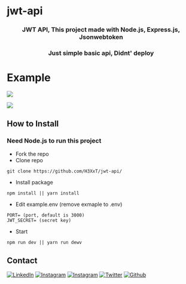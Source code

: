 # jwt-api

<h3 align="center">JWT API, This project made with Node.js, Express.js, Jsonwebtoken</h3>
<h3 align="center">
 <p>Just simple basic api, Didnt' deploy</p>
</h3>

# Example

![](https://cdn.discordapp.com/attachments/925063485556150292/954331387144585216/unknown.png)

![](https://cdn.discordapp.com/attachments/925063485556150292/954331799406923786/unknown.png)

## How to Install

### Need Node.js to run this project

- Fork the repo
- Clone repo

```
git clone https://github.com/H3XxT/jwt-api/
```

- Install package

```
npm install || yarn install
```

- Edit example.env (remove exmaple to .env)

```
PORT= (port, default is 3000)
JWT_SECRET= (secret key)
```

- Start

```
npm run dev || yarn run dewv
```


## Contact
<p>
  <a href="https://www.linkedin.com/in/supakornieamgomol/"><img alt="LinkedIn" src="https://img.shields.io/badge/LinkedIn-0077B5?style=for-the-badge&logo=linkedin&logoColor=white" /></a>
  <a href="https://www.instagram.com/supakornigm/"><img alt="Instagram" src="https://img.shields.io/badge/Instagram-E4405F?style=for-the-badge&logo=instagram&logoColor=white" /></a>
  <a href="https://www.facebook.com/spkngap/"><img alt="Instagram" src="https://img.shields.io/badge/facebook-%231877F2.svg?&style=for-the-badge&logo=facebook&logoColor=white" /></a>
  <a href="https://twitter.com/H3XxT_"><img alt="Twitter" src="https://img.shields.io/badge/twitter-%231877F2.svg?&style=for-the-badge&logo=twitter&logoColor=white" /></a>
  <a href="https://github.com/H3XxT"><img alt="Github" src="https://img.shields.io/badge/GitHub-100000?style=for-the-badge&logo=github&logoColor=white" /></a>
</p>
